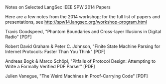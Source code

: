 Notes on Selected LangSec IEEE SPW 2014 Papers

Here are a few notes from the 2014 workshop; for the full list of papers and presentations, 
see http://spw14.langsec.org/workshop-program.html


Travis Goodspeed, "Phantom Boundaries and Cross-layer Illusions in Digital Radio" [PDF]

Robert David Graham & Peter C. Johnson, "Finite State Machine Parsing for Internet Protocols: Faster Than You Think" [PDF]
	
Andreas Bogk & Marco Schöpl, "Pitfalls of Protocol Design: Attempting to Write a Formally Verified PDF Parser"  [PDF]

Julien Vanegue, "The Weird Machines in Proof-Carrying Code" [PDF]
